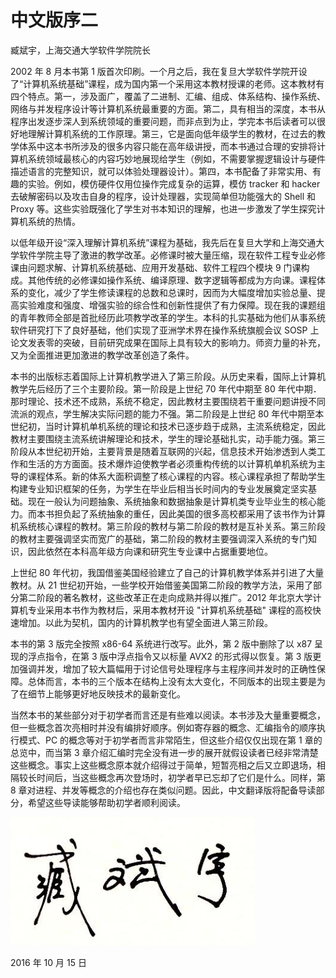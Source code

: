 # 中文版序二

臧斌宇，上海交通大学软件学院院长

2002 年 8 月本书第 1 版首次印刷。一个月之后，我在复旦大学软件学院开设了“计算机系统基础”课程，成为国内第一个采用这本教材授课的老师。这本教材有四个特点。第一，涉及面广，覆盖了二进制、汇编、组成、体系结构、操作系统、网络与并发程序设计等计算机系统最重要的方面。第二，具有相当的深度，本书从程序出发逐步深人到系统领域的重要问题，而非点到为止，学完本书后读者可以很好地理解计算机系统的工作原理。第三，它是面向低年级学生的教材，在过去的教学体系中这本书所涉及的很多内容只能在高年级讲授，而本书通过合理的安排将计算机系统领域最核心的内容巧妙地展现给学生（例如，不需要掌握逻辑设计与硬件描述语言的完整知识，就可以体验处理器设计）。第四，本书配备了非常实用、有趣的实验。例如，模仿硬件仅用位操作完成复杂的运算，模仿 tracker 和 hacker 去破解密码以及攻击自身的程序，设计处理器，实现简单但功能强大的 Shell 和 Proxy 等。这些实验既强化了学生对书本知识的理解，也进一步激发了学生探究计算机系统的热情。

以低年级开设“深入理解计算机系统”课程为基础，我先后在复旦大学和上海交通大学软件学院主导了激进的教学改革。必修课时被大量压缩，现在软件工程专业必修课由问题求解、计算机系统基础、应用开发基础、软件工程四个模块 9 门课构成。其他传统的必修课如操作系统、编译原理、数字逻辑等都成为方向课。课程体系的变化，减少了学生修读课程的总数和总课时，因而为大幅度增加实验总量、提高实验难度和强度、增强实验的综合性和创新性提供了有力保障。现在我的课题组的青年教师全部是首批经历此项教学改革的学生。本科的扎实基础为他们从事系统软件研究打下了良好基础，他们实现了亚洲学术界在操作系统旗舰会议 SOSP 上论文发表零的突破，目前研究成果在国际上具有较大的影响力。师资力量的补充，又为全面推进更加激进的教学改革创造了条件。

本书的出版标志着国际上计算机教学进入了第三阶段。从历史来看，国际上计算机教学先后经历了三个主要阶段。第一阶段是上世纪 70 年代中期至 80 年代中期．那时理论、技术还不成熟，系统不稳定，因此教材主要围绕若干重要问题讲授不同流派的观点，学生解决实际问题的能力不强。第二阶段是上世纪 80 年代中期至本世纪初，当时计算机单机系统的理论和技术已逐步趋于成熟，主流系统稳定，因此教材主要围绕主流系统讲解理论和技术，学生的理论基础扎实，动手能力强。第三阶段从本世纪初开始，主要背景是随着互联网的兴起，信息技术开始渗透到人类工作和生活的方方面面。技术爆炸迫使教学者必须重构传统的以计算机单机系统为主导的课程体系。新的体系大面积调整了核心课程的内容。核心课程承担了帮助学生构建专业知识框架的任务，为学生在毕业后相当长时间内的专业发展奠定坚实基础。现在一般认为问题抽象、系统抽象和数据抽象是计算机类专业毕业生的核心能力。而本书担负起了系统抽象的重任，因此美国的很多高校都采用了该书作为计算机系统核心课程的教材。第三阶段的教材与第二阶段的教材是互补关系。第三阶段的教材主要强调坚实而宽广的基础，第二阶段的教材主要强调深入系统的专门知识，因此依然在本科高年级方向课和研究生专业课中占据重要地位。

上世纪 80 年代初，我国借鉴美国经验建立了自己的计算机教学体系并引进了大量教材。从 21 世纪初开始，一些学校开始借鉴美国第二阶段的教学方法，采用了部分第二阶段的著名教材，这些改革正在走向成熟并得以推广。2012 年北京大学计算机专业采用本书作为教材后，采用本教材开设 "计算机系统基础" 课程的高校快速增加。以此为契机，国内的计算机教学也有望全面进人第三阶段。

本书的第 3 版完全按照 x86-64 系统进行改写。此外，第 2 版中删除了以 x87 呈现的浮点指令，在第 3 版中浮点指令又以标量 AVX2 的形式得以恢复。第 3 版更加强调并发，增加了较大篇幅用于讨论信号处理程序与主程序间并发时的正确性保障。总体而言，本书的三个版本在结构上没有太大变化，不同版本的出现主要是为了在细节上能够更好地反映技术的最新变化。

当然本书的某些部分对于初学者而言还是有些难以阅读。本书涉及大量重要概念，但一些概念首次亮相时并没有编排好顺序。例如寄存器的概念、汇编指令的顺序执行模式、PC 的概念等对于初学者而言非常陌生，但这些介绍仅仅出现在第 1 章的总览中，而当第 3 章介绍汇编时完全没有进一步的展开就假设读者已经非常清楚这些概念。事实上这些概念原本就介绍得过于简单，短暂亮相之后又立即退场，相隔较长时间后，当这些概念再次登场时，初学者早已忘却了它们是什么。同样，第 8 章对进程、并发等概念的介绍也存在类似问题。因此，中文翻译版将配备导读部分，希望这些导读能够帮助初学者顺利阅读。 

![](../.gitbook/assets/00-00%20臧斌宇.png)

2016 年 10 月 15 日

